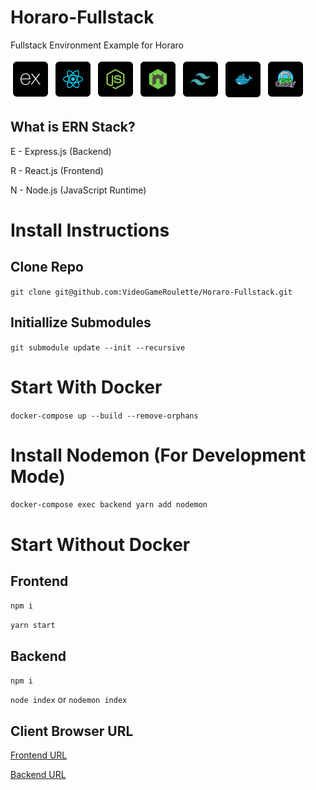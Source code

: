 # Horaro-Fullstack
Fullstack Environment Example for Horaro

![express](https://raw.githubusercontent.com/VideoGameRoulette/PERN/main/readme/Express.png)
![react](https://raw.githubusercontent.com/VideoGameRoulette/PERN/main/readme/React.png)
![node](https://raw.githubusercontent.com/VideoGameRoulette/PERN/main/readme/Node.png)
![nodemon](https://raw.githubusercontent.com/VideoGameRoulette/PERN/main/readme/Nodemon.png)
![tailwindcss](https://raw.githubusercontent.com/VideoGameRoulette/PERN/main/readme/Tailwind.png)
![docker](https://raw.githubusercontent.com/VideoGameRoulette/PERN/main/readme/Docker.png)
![caddy](https://raw.githubusercontent.com/VideoGameRoulette/PERN/main/readme/Caddy.png)

## What is ERN Stack?

E - Express.js (Backend)

R - React.js (Frontend)

N - Node.js (JavaScript Runtime)

# Install Instructions

## Clone Repo
`git clone git@github.com:VideoGameRoulette/Horaro-Fullstack.git`

## Initiallize Submodules
`git submodule update --init --recursive`

# Start With Docker
`docker-compose up --build --remove-orphans`

# Install Nodemon (For Development Mode)
`docker-compose exec backend yarn add nodemon`

# Start Without Docker

## Frontend
`npm i`

`yarn start`

## Backend
`npm i`

`node index` or `nodemon index`

## Client Browser URL
[Frontend URL](http://localhost:3000)

[Backend URL](http://localhost:3000/api/)

